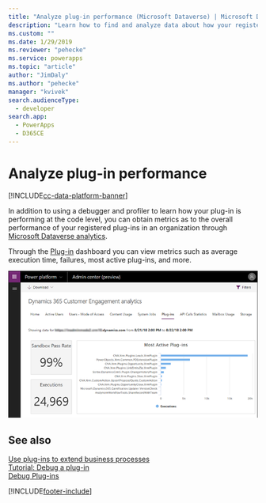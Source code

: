```yaml
---
title: "Analyze plug-in performance (Microsoft Dataverse) | Microsoft Docs"
description: "Learn how to find and analyze data about how your registered plug-ins are performing."
ms.custom: ""
ms.date: 1/29/2019
ms.reviewer: "pehecke"
ms.service: powerapps
ms.topic: "article"
author: "JimDaly"
ms.author: "pehecke"
manager: "kvivek"
search.audienceType: 
  - developer
search.app: 
  - PowerApps
  - D365CE
---
```

# Analyze plug-in performance

[!INCLUDE[cc-data-platform-banner](../../includes/cc-data-platform-banner.md)]

In addition to using a debugger and profiler to learn how your plug-in is performing at the code level, you can obtain metrics as to the overall performance of your registered plug-ins in an organization through [Microsoft Dataverse analytics](/power-platform/admin/analytics-common-data-service).

Through the [Plug-in](/power-platform/admin/analytics-common-data-service#plug-ins) dashboard you can view metrics such as average execution time, failures, most active plug-ins, and more.

![Analytics plug-in dashboard](media/cds-insights-plugins.png)

## See also

[Use plug-ins to extend business processes](plug-ins.md)  
[Tutorial: Debug a plug-in](tutorial-debug-plug-in.md)  
[Debug Plug-ins](debug-plug-in.md)


[!INCLUDE[footer-include](../../includes/footer-banner.md)]